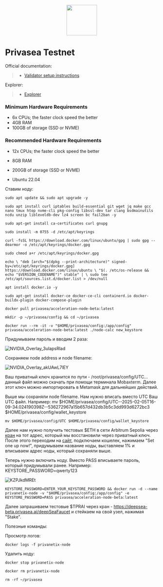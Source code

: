 <p align="center">
  <img height="100" height="auto" src="https://github.com/user-attachments/assets/2b478d54-eb60-4cef-ad3c-c558c7abd38d">
</p>

# Privasea Testnet

Official documentation:
>- [Validator setup instructions](https://docs.privasea.ai/)

Explorer:
>- [Explorer](https://deepsea-beta.privasea.ai)

### Minimum Hardware Requirements
 - 6x CPUs; the faster clock speed the better
 - 4GB RAM
 - 100GB of storage (SSD or NVME)

### Recommended Hardware Requirements 
 - 12x CPUs; the faster clock speed the better
 - 8GB RAM
 - 200GB of storage (SSD or NVME)

 - Ubuntu 22.04

Ставим ноду:

``sudo apt update && sudo apt upgrade -y``

``sudo apt install curl iptables build-essential git wget jq make gcc nano tmux htop nvme-cli pkg-config libssl-dev tar clang bsdmainutils ncdu unzip libleveldb-dev lz4 screen bc fail2ban -y``

``sudo apt-get install ca-certificates curl gnupg``

``sudo install -m 0755 -d /etc/apt/keyrings``

``curl -fsSL https://download.docker.com/linux/ubuntu/gpg | sudo gpg --dearmor -o /etc/apt/keyrings/docker.gpg``

``sudo chmod a+r /etc/apt/keyrings/docker.gpg``

``echo \
  "deb [arch="$(dpkg --print-architecture)" signed-by=/etc/apt/keyrings/docker.gpg] https://download.docker.com/linux/ubuntu \
  "$(. /etc/os-release && echo "$VERSION_CODENAME")" stable" | \
  sudo tee /etc/apt/sources.list.d/docker.list > /dev/null``

``apt install docker.io -y``

``sudo apt-get install docker-ce docker-ce-cli containerd.io docker-buildx-plugin docker-compose-plugin``

``docker pull privasea/acceleration-node-beta:latest``

``mkdir -p ~/privasea/config && cd ~/privasea``

``docker run --rm -it -v "$HOME/privasea/config:/app/config" privasea/acceleration-node-beta:latest ./node-calc new_keystore``

Придумываем пароль и вводим 2 раза:

![NVIDIA_Overlay_3ulapsRlad](https://github.com/user-attachments/assets/51d14946-bfe9-4f20-8bd6-19210864b87d)

Сохраняем node address и node filename:

![NVIDIA_Overlay_akUAwL7lEY](https://github.com/user-attachments/assets/9a39d82c-278a-4840-b1ff-c9aff0eb79dd)

Ваш приватный ключ хранится по пути - /root/privasea/config/UTC... данный файл можно скачать при помощи терминала Mobaxterm. Далее этот ключ можно импортировать в Metamask для дальнейших действий.

Выше мы сохраняли node filename. Нам нужно вписать вместо UTC Ваш UTC файл. Например: mv $HOME/privasea/config/UTC--2025-02-05T16-09-34.024190398Z--536272967a15b657d432db3b5c3dd993d6272bc3 $HOME/privasea/config/wallet_keystore

``mv $HOME/privasea/config/UTC $HOME/privasea/config/wallet_keystore``

Далее нам нужно получить тестовых $ETH в сети Arbitrum Sepolia через [кран](https://faucet.quicknode.com/arbitrum/sepolia) на тот адрес, который мы восстановили через приватный ключ. После этого переходим на [сайт](https://deepsea-beta.privasea.ai/privanetixNode), подключаем кошелек, нажимаем "Set one up now!", придумываем название ноды, выставляем 1% и вписываем адрес ноды, который сохраняли выше.

Теперь нужно включить ноду. Вместо PASS вписываете пароль, который придумывали ранее. Например: KEYSTORE_PASSWORD=qwerty123

![KZPJkdMREt](https://github.com/user-attachments/assets/22cb49ad-e8f0-483a-b532-f00fb0d6efd4)

``KEYSTORE_PASSWORD=ENTER_YOUR_KEYSTORE_PASSWORD && docker run -d --name privanetix-node -v "$HOME/privasea/config:/app/config" -e KEYSTORE_PASSWORD=PASS privasea/acceleration-node-beta:latest``

Далее запрашиваем тестовые $TPRAI через кран - https://deepsea-beta.privasea.ai/deepSeaFaucet и стейкаем на свой узел, нажимая "Stake".

Полезные команды:

Просмотр логов:

``docker logs -f privanetix-node``

Удалить ноду:

``docker stop privanetix-node``

``docker rm privanetix-node``

``rm -rf ~/privasea``
